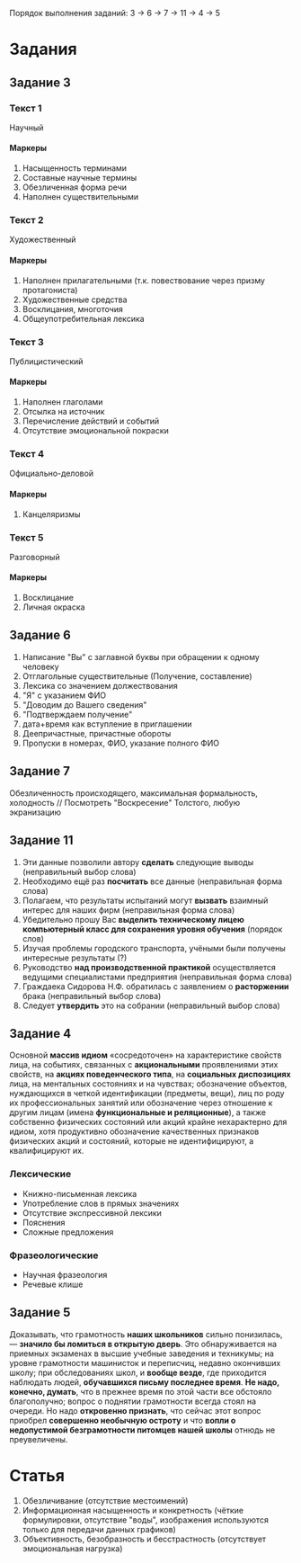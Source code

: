 Порядок выполнения заданий: 3 -> 6 -> 7 -> 11 -> 4 -> 5
# Задания
## Задание 3
### Текст 1
Научный
#### Маркеры
1. Насыщенность терминами
2. Составные научные термины
3. Обезличенная форма речи
4. Наполнен существительными
### Текст 2
Художественный
#### Маркеры
1. Наполнен прилагательными (т.к. повествование через призму протагониста)
2. Художественные средства
3. Восклицания, многоточия
4. Общеупотребительная лексика
### Текст 3
Публицистический
#### Маркеры
1. Наполнен глаголами
2. Отсылка на источник
3. Перечисление действий и событий
4. Отсутствие эмоциональной покраски
### Текст 4
Официально-деловой
#### Маркеры
1. Канцеляризмы
### Текст 5
Разговорный
#### Маркеры
1. Восклицание
2. Личная окраска
## Задание 6
1. Написание "Вы" с заглавной буквы при обращении к одному человеку
2. Отглагольные существительные (Получение, составление)
3. Лексика со значением должествования
4. "Я" с указанием ФИО
5. "Доводим до Вашего сведения"
6. "Подтверждаем получение"
7. дата+время как вступление в приглашении
8. Деепричастные, причастные обороты
9. Пропуски в номерах, ФИО, указание полного ФИО
## Задание 7
Обезличенность происходящего, максимальная формальность, холодность
// Посмотреть "Воскресение" Толстого, любую экранизацию
## Задание 11
1. Эти данные позволили автору **сделать** следующие выводы (неправильный выбор слова)
2. Необходимо ещё раз **посчитать** все данные (неправильная форма слова)
3. Полагаем, что результаты испытаний могут **вызвать** взаимный интерес для наших фирм (неправильная форма слова)
4. Убедительно прошу Вас **выделить техническому лицею компьютерный класс для сохранения уровня обучения** (порядок слов)
5. Изучая проблемы городского транспорта, учёными были получены интересные результаты (?)
6. Руководство **над производственной практикой** осуществляется ведущими специалистами предприятия (неправильная форма слова)
7. Граждаека Сидорова Н.Ф. обратилась с заявлением о **расторжении** брака (неправильный выбор слова)
8. Следует **утвердить** это на собрании (неправильный выбор слова)
## Задание 4
Основной **массив идиом** «сосредоточен» на характеристике свойств лица, на событиях, связанных с **акциональными** проявлениями этих свойств, на **акциях поведенческого типа**, на **социальных диспозициях** лица, на ментальных состояниях и на чувствах; обозначение объектов, нуждающихся в четкой идентификации (предметы, вещи), лиц по роду их профессиональных занятий или обозначение через отношение к другим лицам (имена **функциональные и реляционные**), а также собственно физических состояний или акций крайне нехарактерно для идиом, хотя продуктивно обозначение качественных признаков физических акций и состояний, которые не идентифицируют, а квалифицируют их.
### Лексические
- Книжно-письменная лексика
- Употребление слов в прямых значениях
- Отсутствие экспрессивной лексики
- Пояснения
- Сложные предложения
### Фразеологические
- Научная фразеология
- Речевые клише
## Задание 5
Доказывать, что грамотность **наших школьников** сильно понизилась, — **значило бы ломиться в открытую дверь**. Это обнаруживается на приемных экзаменах в высшие учебные заведения и техникумы; на уровне грамотности машинисток и переписчиц, недавно окончивших школу; при обследованиях школ, и **вообще везде**, где приходится наблюдать людей, **обучавшихся письму последнее время**. **Не надо, конечно, думать**, что в прежнее время по этой части все обстояло благополучно; вопрос о поднятии грамотности всегда стоял на очереди. Но надо **откровенно признать**, что сейчас этот вопрос приобрел **совершенно необычную остроту** и что **вопли о недопустимой безграмотности питомцев нашей школы** отнюдь не преувеличены.
# Статья
1. Обезличивание (отсутствие местоимений)
2. Информационная насыщенность и конкретность (чёткие формулировки, отсутствие "воды", изображения используются только для передачи данных графиков)
3. Объективность, безобразность и бесстрастность (отсутствует эмоциональная нагрузка)